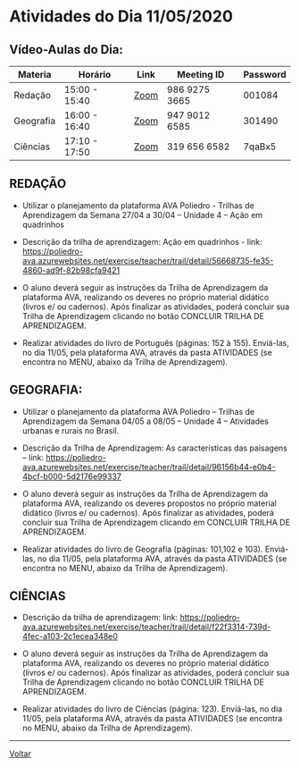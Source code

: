 # Atividades do Dia 11/05/2020

## Vídeo-Aulas do Dia:

| Materia | Horário | Link | Meeting ID | Password |
|---------|---------|------|------------|----------|
| Redação  | 15:00 - 15:40 | [Zoom](https://zoom.us/j/98692753665?pwd=RzcwZERzb1dHejV1dnAzU005LzRPdz09) | 986 9275 3665 | 001084 |
| Geografia | 16:00 - 16:40 | [Zoom](https://zoom.us/j/94790126585?pwd=YjJ6VUQrSVpZdzhubXBhejZ2M0FkZz09) | 947 9012 6585 | 301490 |
| Ciências | 17:10 - 17:50 | [Zoom](https://zoom.us/j/3196566582?pwd=cFNUb3BrREpzanpQV2toZ09RbjFnUT09) | 319 656 6582 | 7qaBx5 |

## REDAÇÃO

* Utilizar o planejamento da plataforma AVA Poliedro - Trilhas de Aprendizagem da Semana 27/04 a
30/04 – Unidade 4 – Ação em quadrinhos

* Descrição da trilha de aprendizagem: Ação em quadrinhos - link: <https://poliedro-ava.azurewebsites.net/exercise/teacher/trail/detail/56668735-fe35-4860-ad9f-82b98cfa9421>

* O aluno deverá seguir as instruções da Trilha de Aprendizagem da plataforma AVA, realizando os deveres no próprio material didático (livros e/ ou cadernos). Após finalizar as atividades, poderá concluir sua Trilha de Aprendizagem clicando no botão CONCLUIR TRILHA DE APRENDIZAGEM.

* Realizar atividades do livro de Português (páginas: 152 à 155). Enviá-las, no dia 11/05, pela plataforma AVA, através da pasta ATIVIDADES (se encontra no MENU, abaixo da Trilha de Aprendizagem).

## GEOGRAFIA:

* Utilizar o planejamento da plataforma AVA Poliedro – Trilhas de Aprendizagem da Semana 04/05 a 08/05 – Unidade 4 – Atividades urbanas e rurais no Brasil.

* Descrição da Trilha de Aprendizagem: As características das paisagens – link: <https://poliedro-ava.azurewebsites.net/exercise/teacher/trail/detail/96156b44-e0b4-4bcf-b000-5d2176e99337>

* O aluno deverá seguir as instruções da Trilha de Aprendizagem da plataforma AVA, realizando os deveres propostos no próprio material didático (livros e/ ou cadernos). Após finalizar as atividades, poderá concluir sua Trilha de Aprendizagem clicando em CONCLUIR TRILHA DE APRENDIZAGEM.

* Realizar atividades do livro de Geografia (páginas: 101,102 e 103). Enviá-las, no dia 11/05, pela plataforma AVA, através da pasta ATIVIDADES (se encontra no MENU, abaixo da Trilha de Aprendizagem).

## CIÊNCIAS

* Descrição da trilha de aprendizagem: link: <https://poliedro-ava.azurewebsites.net/exercise/teacher/trail/detail/f22f3314-739d-4fec-a103-2c1ecea348e0>

* O aluno deverá seguir as instruções da Trilha de Aprendizagem da plataforma AVA, realizando os deveres no próprio material didático (livros e/ ou cadernos). Após finalizar as atividades, poderá concluir sua Trilha de Aprendizagem clicando no botão CONCLUIR TRILHA DE APRENDIZAGEM.

* Realizar atividades do livro de Ciências (página: 123). Enviá-las, no dia 11/05, pela plataforma AVA, através da pasta ATIVIDADES (se encontra no MENU, abaixo da Trilha de Aprendizagem).


---
[Voltar](index.md)
